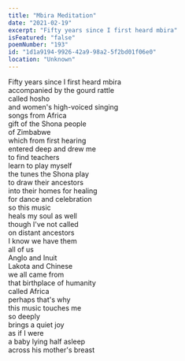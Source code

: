```yaml
---
title: "Mbira Meditation"
date: "2021-02-19"
excerpt: "Fifty years since I first heard mbira"
isFeatured: "false"
poemNumber: "193"
id: "1d1a9194-9926-42a9-98a2-5f2bd01f06e0"
location: "Unknown"
---
```


Fifty years since I first heard mbira  
accompanied by the gourd rattle  
called hosho  
and women's high-voiced singing  
songs from Africa  
gift of the Shona people  
of Zimbabwe  
which from first hearing  
entered deep and drew me  
to find teachers  
learn to play myself  
the tunes the Shona play  
to draw their ancestors  
into their homes for healing  
for dance and celebration  
so this music  
heals my soul as well  
though I've not called  
on distant ancestors  
I know we have them  
all of us  
Anglo and Inuit  
Lakota and Chinese  
we all came from  
that birthplace of humanity  
called Africa  
perhaps that's why  
this music touches me  
so deeply  
brings a quiet joy  
as if I were  
a baby lying half asleep  
across his mother's breast
